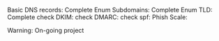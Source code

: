 Basic DNS records: Complete
Enum Subdomains:   Complete
Enum TLD:          Complete
check DKIM: 
check DMARC:
check spf: 
Phish Scale:   

Warning: On-going project
